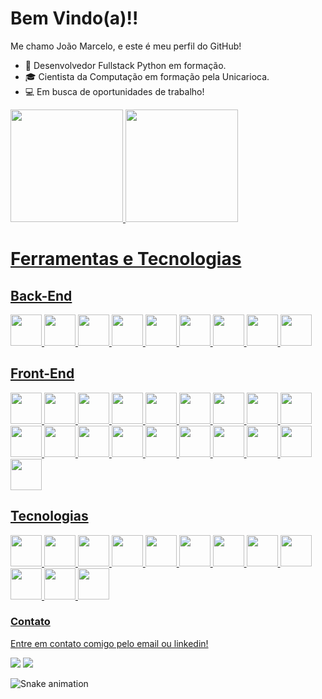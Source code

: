 # Bem Vindo(a)!!

Me chamo João Marcelo, e este é meu perfil do GitHub!
- 🐍 Desenvolvedor Fullstack Python em formação.
- 🎓 Cientista da Computação em formação pela Unicarioca.
- 💻 Em busca de oportunidades de trabalho!

<div>
  <a href="https://github.com/JayfckZ">
  <img loading="lazy" height="180em" src="https://github-readme-stats.vercel.app/api/top-langs/?username=JayfckZ&layout=compact&langs_count=7&theme=dracula&locale=pt-br"/>
  <img loading="lazy" height="180em" src="https://github-readme-stats.vercel.app/api?username=JayfckZ&show_icons=true&theme=dracula&locale=pt-br"/>
</div>

# Ferramentas e Tecnologias
## Back-End
<img src="https://cdn.jsdelivr.net/gh/devicons/devicon@latest/icons/python/python-original-wordmark.svg" width="50px"/> <img src="https://cdn.jsdelivr.net/gh/devicons/devicon@latest/icons/django/django-plain.svg" width="50px"/> <img src="https://cdn.jsdelivr.net/gh/devicons/devicon@latest/icons/numpy/numpy-original.svg" width="50px"/> <img src="https://cdn.jsdelivr.net/gh/devicons/devicon@latest/icons/cplusplus/cplusplus-original.svg" width="50px"/> <img src="https://cdn.jsdelivr.net/gh/devicons/devicon@latest/icons/csharp/csharp-original.svg" width="50px"/> <img src="https://cdn.jsdelivr.net/gh/devicons/devicon@latest/icons/java/java-original-wordmark.svg" width="50px"/> <img src="https://cdn.jsdelivr.net/gh/devicons/devicon@latest/icons/nodejs/nodejs-original-wordmark.svg" width="50px"/> <img src="https://cdn.jsdelivr.net/gh/devicons/devicon@latest/icons/npm/npm-original-wordmark.svg" width="50px"/> <img src="https://cdn.jsdelivr.net/gh/devicons/devicon@latest/icons/mysql/mysql-original-wordmark.svg" width="50px"/>

                   
## Front-End
<img src="https://cdn.jsdelivr.net/gh/devicons/devicon@latest/icons/html5/html5-original.svg" width="50px"/> <img src="https://cdn.jsdelivr.net/gh/devicons/devicon@latest/icons/css3/css3-original.svg" width="50px"/> <img src="https://cdn.jsdelivr.net/gh/devicons/devicon@latest/icons/javascript/javascript-original.svg" width="50px"/> <img src="https://cdn.jsdelivr.net/gh/devicons/devicon@latest/icons/typescript/typescript-original.svg" width="50px"/> <img src="https://cdn.jsdelivr.net/gh/devicons/devicon@latest/icons/bootstrap/bootstrap-original-wordmark.svg" width="50px"/> <img src="https://cdn.jsdelivr.net/gh/devicons/devicon@latest/icons/jquery/jquery-plain-wordmark.svg" width="50px"/> <img src="https://cdn.jsdelivr.net/gh/devicons/devicon@latest/icons/less/less-plain-wordmark.svg" width="50px"/> <img src="https://cdn.jsdelivr.net/gh/devicons/devicon@latest/icons/sass/sass-original.svg" width="50px"/> <img src="https://cdn.jsdelivr.net/gh/devicons/devicon@latest/icons/nodejs/nodejs-original-wordmark.svg" width="50px"/> <img src="https://cdn.jsdelivr.net/gh/devicons/devicon@latest/icons/npm/npm-original-wordmark.svg" width="50px"/> <img src="https://cdn.jsdelivr.net/gh/devicons/devicon@latest/icons/json/json-original.svg" width="50px"/> <img src="https://cdn.jsdelivr.net/gh/devicons/devicon@latest/icons/eslint/eslint-original-wordmark.svg" width="50px"/> <img src="https://cdn.jsdelivr.net/gh/devicons/devicon@latest/icons/gulp/gulp-plain.svg" width="50px"/> <img src="https://cdn.jsdelivr.net/gh/devicons/devicon@latest/icons/grunt/grunt-original-wordmark.svg" width="50px"/> <img src="https://cdn.jsdelivr.net/gh/devicons/devicon@latest/icons/babel/babel-original.svg" width="50px"/> <img src="https://cdn.jsdelivr.net/gh/devicons/devicon@latest/icons/vuejs/vuejs-original-wordmark.svg" width="50px"/> <img src="https://cdn.jsdelivr.net/gh/devicons/devicon@latest/icons/vitejs/vitejs-original.svg" width="50px"/> <img src="https://cdn.jsdelivr.net/gh/devicons/devicon@latest/icons/react/react-original-wordmark.svg" width="50px"/> <img src="https://cdn.jsdelivr.net/gh/devicons/devicon@latest/icons/redux/redux-original.svg" width="50px"/>
          
## Tecnologias
<img src="https://cdn.jsdelivr.net/gh/devicons/devicon@latest/icons/vscode/vscode-original.svg" width="50px"/> <img src="https://cdn.jsdelivr.net/gh/devicons/devicon@latest/icons/pycharm/pycharm-original.svg" width="50px"/> <img src="https://cdn.jsdelivr.net/gh/devicons/devicon@latest/icons/unity/unity-original.svg" width="50px"/> <img src="https://cdn.jsdelivr.net/gh/devicons/devicon@latest/icons/vercel/vercel-original.svg" width="50px"/> <img src="https://cdn.jsdelivr.net/gh/devicons/devicon@latest/icons/git/git-original.svg" width="50px"/> <img src="https://cdn.jsdelivr.net/gh/devicons/devicon@latest/icons/github/github-original.svg" width="50px"/> <img src="https://cdn.jsdelivr.net/gh/devicons/devicon@latest/icons/windows8/windows8-original.svg" width="50px"/> <img src="https://cdn.jsdelivr.net/gh/devicons/devicon@latest/icons/powershell/powershell-original.svg" width="50px"/> <img src="https://cdn.jsdelivr.net/gh/devicons/devicon@latest/icons/canva/canva-original.svg" width="50px"/> <img src="https://cdn.jsdelivr.net/gh/devicons/devicon@latest/icons/figma/figma-original.svg" width="50px"/> <img src="https://cdn.jsdelivr.net/gh/devicons/devicon@latest/icons/devicon/devicon-original-wordmark.svg" width="50px"/> <img src="https://cdn.jsdelivr.net/gh/devicons/devicon@latest/icons/linkedin/linkedin-original.svg" width="50px"/>

### Contato
Entre em contato comigo pelo email ou linkedin!
<div>
  <a href = "mailto:contato@joaomarcelo1015ba@gmail.com"><img loading="lazy" src="https://img.shields.io/badge/Gmail-D14836?style=for-the-badge&logo=gmail&logoColor=white" target="_blank"></a>
  <a href="https://www.linkedin.com/in/joaomarcelbatista" target="_blank"><img loading="lazy" src="https://img.shields.io/badge/-LinkedIn-%230077B5?style=for-the-badge&logo=linkedin&logoColor=white" target="_blank"></a>   
</div>
          
![Snake animation](https://github.com/seu-usuário-aqui/seu-usuário-aqui/blob/output/github-contribution-grid-snake.svg)
